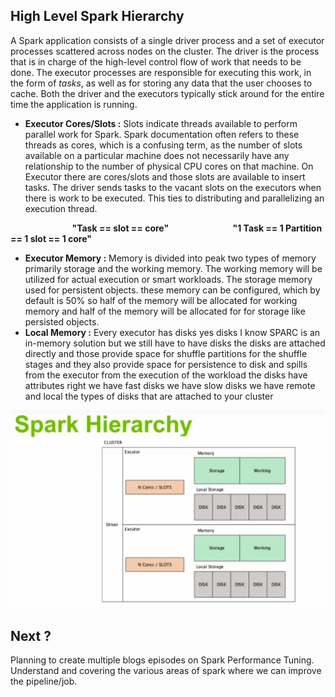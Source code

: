 ## High Level Spark Hierarchy

A Spark application consists of a single driver process and a set of executor processes scattered across nodes on the cluster. The driver is the process that is in charge of the high-level control flow of work that needs to be done. The executor processes are responsible for executing this work, in the form of  _tasks_, as well as for storing any data that the user chooses to cache. Both the driver and the executors typically stick around for the entire time the application is running.

 - **Executor Cores/Slots :** Slots indicate threads available to perform parallel work for Spark. Spark documentation often refers to these threads as cores, which is a confusing term, as the number of slots available on a particular machine does not necessarily have any relationship to the number of physical CPU cores on that machine. On Executor there are cores/slots and those slots are available to insert tasks. The driver sends tasks to the vacant slots on the executors when there is work to be executed. This ties to distributing and parallelizing an execution thread.

&nbsp;&nbsp;&nbsp;&nbsp;&nbsp;&nbsp;&nbsp;&nbsp;&nbsp;&nbsp;&nbsp;&nbsp;&nbsp;&nbsp;&nbsp;&nbsp;&nbsp;&nbsp;&nbsp;&nbsp;&nbsp;&nbsp;&nbsp;&nbsp; **"Task ==  slot  == core"**
&nbsp;&nbsp;&nbsp;&nbsp;&nbsp;&nbsp;&nbsp;&nbsp;&nbsp;&nbsp;&nbsp;&nbsp;&nbsp;&nbsp;&nbsp;&nbsp;&nbsp;&nbsp;&nbsp;&nbsp;&nbsp;&nbsp;&nbsp;&nbsp; **"1 Task == 1 Partition == 1 slot == 1 core"**

 - **Executor Memory :**  Memory is divided into peak two types of memory primarily storage and the working memory. The working memory will be utilized for actual execution or smart workloads. The storage memory used for persistent objects. these memory can be configured, which by default is 50% so half of the memory will be allocated for working memory and half of the memory will be allocated for for storage like persisted objects.
 - **Local Memory :** Every executor has disks yes disks I know SPARC is an in-memory solution but we still have to have disks the disks are attached directly and those provide space for shuffle partitions for the shuffle stages and they also provide space for persistence to disk and spills from the executor from the execution of the workload the disks have attributes right we have fast disks we have slow disks we have remote and local the types of disks that are attached to your cluster

![Spark](https://github.com/gurditsingh/blog/blob/gh-pages/_screenshots/spark_hierarchy.png?raw=true)



## Next ?

Planning to create multiple blogs episodes on Spark Performance Tuning. Understand and covering the various areas of spark where we can improve the pipeline/job.

<!--stackedit_data:
eyJoaXN0b3J5IjpbLTE3ODMxMTA4OTIsMzg5MDE0MSwtMTk5OT
k1Njg5MCwyMDg0ODM1NDg3LC0xNDE0ODA4Njg2LC03MzY0OTAy
MzMsLTE3ODY2MzcyMjksMzI5NTg4MzU2LDIwNDc2NTQ0NCwtNT
g1NDIzNjgwLDI4Mjk2NDg5MCwtMTMwNjYzNTI1OCwtNTE3MDcw
NjI1LC0xODUyNjU0MTA5LC0xNzgxNTIzMDUyLDgxOTQxNjU0Ni
wtMTIxMzc3OTMwNCwtMTE3Nzg5ODIwMCwtMTU5Mjc3NjgzOSwt
MTMzNDI3MzU1MF19
-->